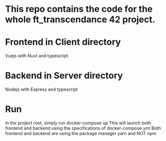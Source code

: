 # This repo contains the code for the whole ft_transcendance 42 project.

# Frontend in Client directory
Vuejs with Nuxt and typescript

# Backend in Server directory
Nodejs with Express and typescript

# Run
In the project root, simply run docker-compose up
This will launch both frontend and backend using the specifications of docker-compose.yml
Both frontend and backend are using the package manager yarn and NOT npm